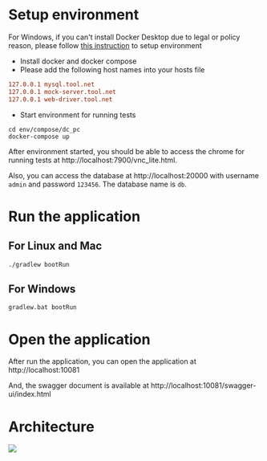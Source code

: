 # Setup environment

For Windows, if you can't install Docker Desktop due to legal or policy reason, please
follow [this instruction](windows_without_docker_desktop.md) to setup environment

* Install docker and docker compose
* Please add the following host names into your hosts file

```ini
127.0.0.1 mysql.tool.net
127.0.0.1 mock-server.tool.net
127.0.0.1 web-driver.tool.net
```

* Start environment for running tests

```shell
cd env/compose/dc_pc
docker-compose up
```

After environment started, you should be able to access the chrome for running tests
at http://localhost:7900/vnc_lite.html.

Also, you can access the database at http://localhost:20000 with username `admin` and password `123456`. The database
name is `db`.

# Run the application

## For Linux and Mac

```shell
./gradlew bootRun
```

## For Windows

```shell
gradlew.bat bootRun
```

# Open the application

After run the application, you can open the application at http://localhost:10081

And, the swagger document is available at http://localhost:10081/swagger-ui/index.html

# Architecture

![](arch.jpg)
